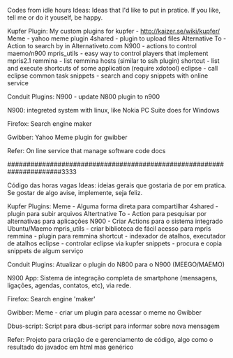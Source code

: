 Codes from idle hours
Ideas: Ideas that I'd like to put in pratice.
If you like, tell me or do it youself, be happy.

Kupfer Plugin: My custom plugins for kupfer  - http://kaizer.se/wiki/kupfer/ 
Meme - yahoo meme plugin
4shared - plugin to upload files
Alternative To - Action to search by in Alternativeto.com
N900 - actions to control maemo/n900
mpris_utils - easy way to control  players that implement mpris2.1
remmina - list remmina hosts (similar to ssh plugin)
shortcut - list and execute shortcuts of some application (require xdotool)
eclipse - call eclipse common task
snippets - search and copy snippets with online service

Conduit Plugins:
N900 - update N800 plugin to n900

N900:
integreted system with linux, like Nokia PC Suite does for Windows

Firefox:
Search engine maker

Gwibber:
Yahoo Meme plugin for gwibber

Refer:
On line service that manage software code docs

######################################################################3333


Código das horas vagas
Ideas: ideias gerais que gostaria de por em pratica.
Se gostar de algo avise, implemente, seja feliz.

Kupfer Plugins:
Meme - Alguma forma direta para compartilhar
4shared - plugin para subir arquivos
Altertnative To - Action para pesquisar por alternativas para aplicações
N900 - Criar Actions para o sistema integrado Ubuntu/Maemo
mpris_utils - criar biblioteca de fácil acesso para mpris
remmina - plugin para remmina
shortcut - indexador de atalhos, executador de atalhos
eclipse - controlar eclipse via kupfer
snippets  - procura e copia snippets de algum serviço

Conduit Plugins:
Atualizar o plugin do N800 para o N900 (MEEGO/MAEMO)

N900 App:
Sistema de integração completa de smartphone (mensagens, ligações, agendas, contatos, etc), via rede.

Firefox:
Search engine 'maker'

Gwibber:
Meme - criar um plugin para acessar o meme no Gwibber

Dbus-script:
Script para dbus-script para informar sobre nova mensagem

Refer:
Projeto para criação de e gerenciamento de código, algo como o resultado do javadoc em html mas genérico
